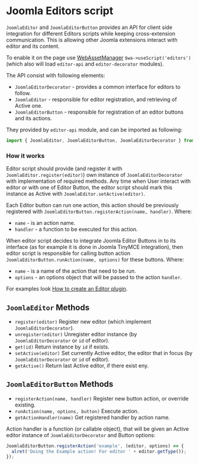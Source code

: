 Joomla Editors script
=====================

`JoomlaEditor` and `JoomlaEditorButton` provides an API for client side integration for different Editors scripts while keeping cross-extension communication.
This is allowing other Joomla extensions interact with editor and its content.

To enable it on the page use [WebAssetManager](../../web-asset-manager.md) `$wa->useScript('editors')` (which also will load `editor-api` and `editor-decorator` modules).

The API consist with following elements:
 - `JoomlaEditorDecorator` - provides a common interface for editors to follow.
 - `JoomlaEditor` - responsible for editor registration, and retrieving of Active one.
 - `JoomlaEditorButton` - responsible for registration of an editor buttons and its actions.
 
They provided by `editor-api` module, and can be imported as following:
```javascript
import { JoomlaEditor, JoomlaEditorButton, JoomlaEditorDecorator } from 'editor-api';
```

### How it works

Editor script should provide (and register it with `JoomlaEditor.register(editor)`) own instance of `JoomlaEditorDecorator` with implementation of required methods.
Any time when User interact with editor or with one of Editor Button, the editor script should mark this instance as Active with `JoomlaEditor.setActive(editor)`.

Each Editor button can run one action, this action should be previously registered with `JoomlaEditorButton.registerAction(name, handler)`. Where:
- `name` - is an action name.
- `handler` - a function to be executed for this action.

When editor script decides to integrate Joomla Editor Buttons in to its interface (as for example it is done in Joomla TinyMCE integration), then editor script is responsible for calling button action `JoomlaEditorButton.runAction(name, options)` for these buttons. Where:
- `name` - is a name of the action that need to be run.
- `options` - an options object that will be passed to the action `handler`.

For examples look [How to create an Editor plugin](building-extensions/plugins/plugin-examples/editors-plugin.md).

## `JoomlaEditor` Methods

 - `register(editor)` Register new editor (which implement `JoomlaEditorDecorator`). 
 - `unregister(editor)` Unregister editor instance (by `JoomlaEditorDecorator` or `id` of editor).
 - `get(id)` Return instance by `id` if exists.
 - `setActive(editor)` Set currently Active editor, the editor that in focus (by `JoomlaEditorDecorator` or `id` of editor). 
 - `getActive()` Return last Active editor, if there exist eny.

## `JoomlaEditorButton` Methods

- `registerAction(name, handler)` Register new button action, or override existing.
- `runAction(name, options, button)` Execute action.
- `getActionHandler(name)` Get registered handler by action name.

Action handler is a function (or callable object), that will be given an Active editor instance of `JoomlaEditorDecorator` and Button options:
```javascript
JoomlaEditorButton.registerAction('example', (editor, options) => {
  alret('Doing the Example action! For editor ' + editor.getType());
});
```
